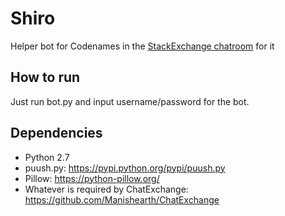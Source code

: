 # Shiro
Helper bot for Codenames in the [StackExchange chatroom](https://chat.stackexchange.com/rooms/59120/codenames) for it

## How to run

Just run bot.py and input username/password for the bot.

## Dependencies

- Python 2.7
- puush.py: https://pypi.python.org/pypi/puush.py
- Pillow: https://python-pillow.org/
- Whatever is required by ChatExchange: https://github.com/Manishearth/ChatExchange
